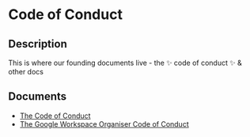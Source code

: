 # Code of Conduct

## Description
This is where our founding documents live - the ✨ code of conduct ✨ &amp; other docs

## Documents
- [The Code of Conduct](/code_of_conduct.md)
- [The Google Workspace Organiser Code of Conduct](/g-workspace-conduct.md)
